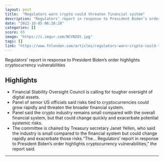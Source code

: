 ```yaml
---
layout: post
title:  "Regulators warn crypto could threaten financial system"
description: "Regulators’ report in response to President Biden’s order highlights cryptocurrency vulnerabilities"
date: "2022-10-05 06:28:28"
categories: []
score: 65
image: "https://i.imgur.com/NCVNZOt.jpg"
tags: []
link: "https://www.fnlondon.com/articles/regulators-warn-crypto-could-threaten-financial-system-20221004"
---
```


Regulators’ report in response to President Biden’s order highlights cryptocurrency vulnerabilities

## Highlights

- Financial Stability Oversight Council is calling for tougher oversight of digital assets.
- Panel of senior US officials said risks tied to cryptocurrencies could grow rapidly and threaten the broader financial system.
- Panel said the crypto industry remains small compared with the overall financial system, but that could change quickly and exacerbate potential systemic risks.
- The committee is chaired by Treasury secretary Janet Yellen, who said the industry is small compared to the financial system but could change rapidly and exacerbate those risks.“The... Regulators’ report in response to President Biden’s order highlights cryptocurrency vulnerabilities,” the report said.

---
